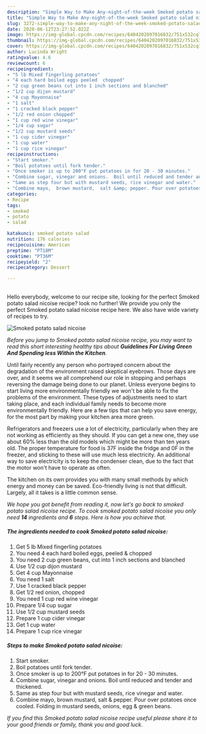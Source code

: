 ```yaml
---
description: "Simple Way to Make Any-night-of-the-week Smoked potato salad nicoise"
title: "Simple Way to Make Any-night-of-the-week Smoked potato salad nicoise"
slug: 3272-simple-way-to-make-any-night-of-the-week-smoked-potato-salad-nicoise
date: 2020-06-12T23:27:52.022Z
image: https://img-global.cpcdn.com/recipes/6404202097016832/751x532cq70/smoked-potato-salad-nicoise-recipe-main-photo.jpg
thumbnail: https://img-global.cpcdn.com/recipes/6404202097016832/751x532cq70/smoked-potato-salad-nicoise-recipe-main-photo.jpg
cover: https://img-global.cpcdn.com/recipes/6404202097016832/751x532cq70/smoked-potato-salad-nicoise-recipe-main-photo.jpg
author: Lucinda Wright
ratingvalue: 4.6
reviewcount: 6
recipeingredient:
- "5 lb Mixed fingerling potatoes"
- "4 each hard boiled eggs peeled  chopped"
- "2 cup green beans cut into 1 inch sections and blanched"
- "1/2 cup dijon mustard"
- "4 cup Mayonnaise"
- "1 salt"
- "1 cracked black pepper"
- "1/2 red onion chopped"
- "1 cup red wine vinegar"
- "1/4 cup sugar"
- "1/2 cup mustard seeds"
- "1 cup cider vinegar"
- "1 cup water"
- "1 cup rice vinegar"
recipeinstructions:
- "Start smoker."
- "Boil potatoes until fork tender."
- "Once smoker is up to 200°F put potatoes in for 20 - 30 minutes."
- "Combine sugar, vinegar and onions.  Boil until reduced and tender and thickened."
- "Same as step four but with mustard seeds, rice vinegar and water."
- "Combine mayo,  brown mustard,  salt &amp; pepper. Pour over potatoes once cooled. Folding in mustard seeds,  onions, egg &amp; green beans."
categories:
- Recipe
tags:
- smoked
- potato
- salad

katakunci: smoked potato salad 
nutrition: 176 calories
recipecuisine: American
preptime: "PT18M"
cooktime: "PT36M"
recipeyield: "2"
recipecategory: Dessert

---
```

<br>
Hello everybody, welcome to our recipe site, looking for the perfect Smoked potato salad nicoise recipe? look no further! We provide you only the perfect Smoked potato salad nicoise recipe here. We also have wide variety of recipes to try.
<br>


![Smoked potato salad nicoise](https://img-global.cpcdn.com/recipes/6404202097016832/751x532cq70/smoked-potato-salad-nicoise-recipe-main-photo.jpg)

<i>Before you jump to Smoked potato salad nicoise recipe, you may want to read this short interesting healthy tips about 
<strong>Guidelines For Living Green And Spending less Within the Kitchen</strong>.</i>
</br>

Until fairly recently any person who portrayed concern about the degradation of the environment raised skeptical eyebrows. Those days are over, and it seems we all comprehend our role in stopping and perhaps reversing the damage being done to our planet. Unless everyone begins to start living more environmentally friendly we won't be able to fix the problems of the environment. These types of adjustments need to start taking place, and each individual family needs to become more environmentally friendly. Here are a few tips that can help you save energy, for the most part by making your kitchen area more green.

Refrigerators and freezers use a lot of electricity, particularly when they are not working as efficiently as they should. If you can get a new one, they use about 60% less than the old models which might be more than ten years old. The proper temperature for food is 37F inside the fridge and 0F in the freezer, and sticking to these will use much less electricity. An additional way to save electricity is to keep the condenser clean, due to the fact that the motor won't have to operate as often.

The kitchen on its own provides you with many small methods by which energy and money can be saved. Eco-friendly living is not that difficult. Largely, all it takes is a little common sense.


<i>We hope you got benefit from reading it, now let's go back to smoked potato salad nicoise recipe. To cook smoked potato salad nicoise you only need <strong>14</strong> ingredients and <strong>6</strong> steps. Here is how you achieve that.
</i>

##### The ingredients needed to cook Smoked potato salad nicoise:

1. Get 5 lb Mixed fingerling potatoes
1. You need 4 each hard boiled eggs, peeled &amp; chopped
1. You need 2 cup green beans, cut into 1 inch sections and blanched
1. Use 1/2 cup dijon mustard
1. Get 4 cup Mayonnaise
1. You need 1 salt
1. Use 1 cracked black pepper
1. Get 1/2 red onion, chopped
1. You need 1 cup red wine vinegar
1. Prepare 1/4 cup sugar
1. Use 1/2 cup mustard seeds
1. Prepare 1 cup cider vinegar
1. Get 1 cup water
1. Prepare 1 cup rice vinegar


##### Steps to make Smoked potato salad nicoise:

1. Start smoker.
1. Boil potatoes until fork tender.
1. Once smoker is up to 200°F put potatoes in for 20 - 30 minutes.
1. Combine sugar, vinegar and onions.  Boil until reduced and tender and thickened.
1. Same as step four but with mustard seeds, rice vinegar and water.
1. Combine mayo,  brown mustard,  salt &amp; pepper. Pour over potatoes once cooled. Folding in mustard seeds,  onions, egg &amp; green beans.


<i>If you find this Smoked potato salad nicoise recipe useful please share it to your good friends or family, thank you and good luck.</i>
